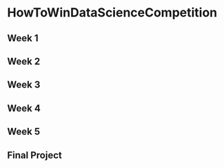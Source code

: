 # HowToWinDataScienceCompetition
## Week 1
## Week 2
## Week 3
## Week 4
## Week 5
## Final Project
